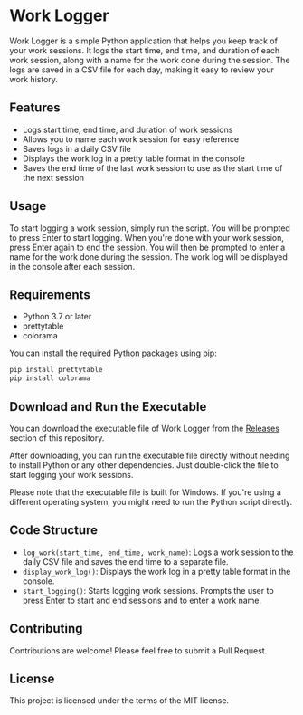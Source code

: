 # Work Logger

Work Logger is a simple Python application that helps you keep track of your work sessions. It logs the start time, end time, and duration of each work session, along with a name for the work done during the session. The logs are saved in a CSV file for each day, making it easy to review your work history.

## Features

- Logs start time, end time, and duration of work sessions
- Allows you to name each work session for easy reference
- Saves logs in a daily CSV file
- Displays the work log in a pretty table format in the console
- Saves the end time of the last work session to use as the start time of the next session

## Usage

To start logging a work session, simply run the script. You will be prompted to press Enter to start logging. When you're done with your work session, press Enter again to end the session. You will then be prompted to enter a name for the work done during the session. The work log will be displayed in the console after each session.

## Requirements

- Python 3.7 or later
- prettytable
- colorama

You can install the required Python packages using pip:

```bash
pip install prettytable
pip install colorama
```

## Download and Run the Executable

You can download the executable file of Work Logger from the [Releases]([https://github.com/yourusername/yourrepository/releases](https://github.com/sepehrfazeli/Daily_logger_app/releases/tag/Win)) section of this repository.

After downloading, you can run the executable file directly without needing to install Python or any other dependencies. Just double-click the file to start logging your work sessions.

Please note that the executable file is built for Windows. If you're using a different operating system, you might need to run the Python script directly.

## Code Structure

- `log_work(start_time, end_time, work_name)`: Logs a work session to the daily CSV file and saves the end time to a separate file.
- `display_work_log()`: Displays the work log in a pretty table format in the console.
- `start_logging()`: Starts logging work sessions. Prompts the user to press Enter to start and end sessions and to enter a work name.

## Contributing

Contributions are welcome! Please feel free to submit a Pull Request.

## License

This project is licensed under the terms of the MIT license.
